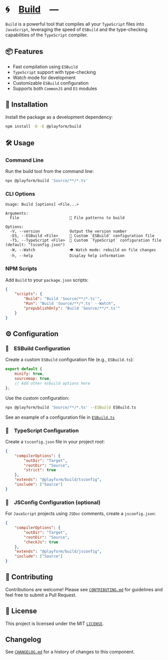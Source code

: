 # 🌀 [Build] —

`Build` is a powerful tool that compiles all your `TypeScript` files into
`JavaScript`, leveraging the speed of `ESBuild` and the type-checking
capabilities of the `TypeScript` compiler.

## 📦 Features

-   Fast compilation using `ESBuild`
-   `TypeScript` support with type-checking
-   Watch mode for development
-   Customizable `ESBuild` configuration
-   Supports both `CommonJS` and `ES` modules

## 🚀 Installation

Install the package as a development dependency:

```sh
npm install -D -E @playform/build
```

## 🛠️ Usage

### Command Line

Run the build tool from the command line:

```sh
npx @playform/build 'Source/**/*.ts'
```

### CLI Options

```
Usage: Build [options] <File...>

Arguments:
  File                      📝 File patterns to build

Options:
  -V, --version             Output the version number
  -ES, --ESBuild <File>     📜 Custom `ESBuild` configuration file
  -TS, --TypeScript <File>  📜 Custom `TypeScript` configuration file (default: "tsconfig.json")
  -W, --Watch               👁️ Watch mode: rebuild on file changes
  -h, --help                Display help information
```

### NPM Scripts

Add `Build` to your `package.json` scripts:

```json
{
	"scripts": {
		"Build": "Build 'Source/**/*.ts'",
		"Run": "Build 'Source/**/*.ts' --Watch",
		"prepublishOnly": "Build 'Source/**/*.ts'"
	}
}
```

## ⚙️ Configuration

### 📜 ESBuild Configuration

Create a custom `ESBuild` configuration file (e.g., `ESBuild.ts`):

```javascript
export default {
	minify: true,
	sourcemap: true,
	// Add other esbuild options here
};
```

Use the custom configuration:

```sh
npx @playform/build 'Source/**/*.ts' --ESBuild ESBuild.ts
```

See an example of a configuration file in
[`ESBuild.ts`](Source/Variable/ESBuild.ts)

### 📜 TypeScript Configuration

Create a `tsconfig.json` file in your project root:

```json
{
	"compilerOptions": {
		"outDir": "Target",
		"rootDir": "Source",
		"strict": true
	},
	"extends": "@playform/build/tsconfig",
	"include": ["Source"]
}
```

### 📜 JSConfig Configuration (optional)

For `JavaScript` projects using `JSDoc` comments, create a `jsconfig.json`:

```json
{
	"compilerOptions": {
		"outDir": "Target",
		"rootDir": "Source",
		"checkJs": true
	},
	"extends": "@playform/build/jsconfig",
	"include": ["Source"]
}
```

## 🤝 Contributing

Contributions are welcome! Please see [`CONTRIBUTING.md`](CONTRIBUTING.md) for
guidelines and feel free to submit a Pull Request.

## 📄 License

This project is licensed under the MIT [`LICENSE`](LICENSE).

## Changelog

See [`CHANGELOG.md`](CHANGELOG.md) for a history of changes to this component.

[ESBuild]: HTTPS://NPMJS.Org/esbuild
[TypeDoc]: HTTPS://NPMJS.Org/typedoc
[Build]: HTTPS://NPMJS.Org/@playform/build
